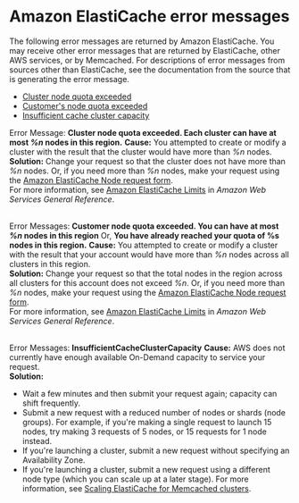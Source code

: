 # Amazon ElastiCache error messages<a name="ErrorMessages"></a>

The following error messages are returned by Amazon ElastiCache\. You may receive other error messages that are returned by ElastiCache, other AWS services, or by Memcached\. For descriptions of error messages from sources other than ElastiCache, see the documentation from the source that is generating the error message\.
+ [Cluster node quota exceeded](#ErrorMessages.ClusterNodeQuota)
+ [Customer's node quota exceeded](#ErrorMessages.CACHE_CLUSTER_CUSTOMER_QUOTA_EXCEEDED)
+ [Insufficient cache cluster capacity](#ErrorMessages.INSUFFICIENT_CACHE_CLUSTER_CAPACITY)

Error Message: **Cluster node quota exceeded\. Each cluster can have at most *%n* nodes in this region\.**  <a name="ErrorMessages.ClusterNodeQuota"></a>
**Cause:** You attempted to create or modify a cluster with the result that the cluster would have more than *%n* nodes\.   
**Solution:** Change your request so that the cluster does not have more than *%n* nodes\. Or, if you need more than *%n* nodes, make your request using the [Amazon ElastiCache Node request form](http://aws.amazon.com/contact-us/elasticache-node-limit-request/)\.  
For more information, see [Amazon ElastiCache Limits](https://docs.aws.amazon.com/general/latest/gr/aws_service_limits.html#limits_elasticache) in *Amazon Web Services General Reference*\.  
 

Error Messages: **Customer node quota exceeded\. You can have at most *%n* nodes in this region** Or, **You have already reached your quota of %s nodes in this region\.**  <a name="ErrorMessages.CACHE_CLUSTER_CUSTOMER_QUOTA_EXCEEDED"></a>
**Cause:** You attempted to create or modify a cluster with the result that your account would have more than *%n* nodes across all clusters in this region\.  
**Solution:** Change your request so that the total nodes in the region across all clusters for this account does not exceed *%n*\. Or, if you need more than *%n* nodes, make your request using the [Amazon ElastiCache Node request form](http://aws.amazon.com/contact-us/elasticache-node-limit-request/)\.  
For more information, see [Amazon ElastiCache Limits](https://docs.aws.amazon.com/general/latest/gr/aws_service_limits.html#limits_elasticache) in *Amazon Web Services General Reference*\.  
 

 Error Messages: **InsufficientCacheClusterCapacity**  <a name="ErrorMessages.INSUFFICIENT_CACHE_CLUSTER_CAPACITY"></a>
**Cause:** AWS does not currently have enough available On\-Demand capacity to service your request\.  
**Solution:**  
+ Wait a few minutes and then submit your request again; capacity can shift frequently\.
+ Submit a new request with a reduced number of nodes or shards \(node groups\)\. For example, if you're making a single request to launch 15 nodes, try making 3 requests of 5 nodes, or 15 requests for 1 node instead\.
+ If you're launching a cluster, submit a new request without specifying an Availability Zone\.
+ If you're launching a cluster, submit a new request using a different node type \(which you can scale up at a later stage\)\. For more information, see [Scaling ElastiCache for Memcached clusters](Scaling.md)\.
 